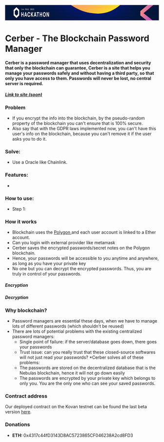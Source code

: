 <img  src="./imagen/Frame.jpg" width="830" height="50" >

# Cerber - The Blockchain Password Manager

#### Cerber is a password manager that uses decentralization and security that only the blockchain can guarantee, Cerber is a site that helps you manage your passwords safely and without having a third party, so that only you have access to them. Passwords will never be lost, no central server is required.

<!-- ![alt text](./image/logo.png "Cerber - The blockchain password manager") -->




##### [Link to site (soon)](https://)

### Problem

* If you encrypt the info into the blockchain, by the pseudo-random property of the blockchain you can't ensure that is 100% secure.
* Also say that with the GDPR laws implemented now, you can't have this user's info on the blockchain, because you can't remove it if the user asks you to do it.

### Solve:
* Use a Oracle like Chainlink.

### Features:
- 

### How to use:
* Step 1: 


### How it works
* Blockchain uses the [Polygon ](https://polygon.technology/) and each user account is linked to a Ether account.
* Can you login with external provider like metamask
* Cerber saves the encrypted passwords/secret notes on the Polygon blockchain.
* Hence, your passwords will be accessible to you anytime and anywhere, as long as you have your private key
* No one but you can decrypt the encrypted passwords. Thus, you are truly in control of your passwords.

##### Encryption

##### Decryption


### Why blockchain?
* Password managers are essential these days, when we have to manage lots of different passwords (which shouldn't be reused)
* There are lots of potential problems with the existing centralized password managers:
  * Single point of failure: if the server/database goes down, there goes your passwords
  * Trust issue: can you really trust that these closed-source softwares will not just read your passwords?
*Cerber solves all of these problems:
  * The passwords are stored on the decentralized database that is the Nebulas blockchain, hence it will not go down easily
  * The passwords are encrypted by your private key which belongs to only you. You are the only one who can see your saved passwords.

### Contract address
Our deployed contract on the Kovan testnet can be found the last beta version [here](https://kovan.etherscan.io/address/0x7219447e33769e3c4f80e24a9cac28247465d7b8).

### Donations

* <strong>ETH: </strong>0x4317c44fD3143D8AC5723865CF046238A2cd8FD3


